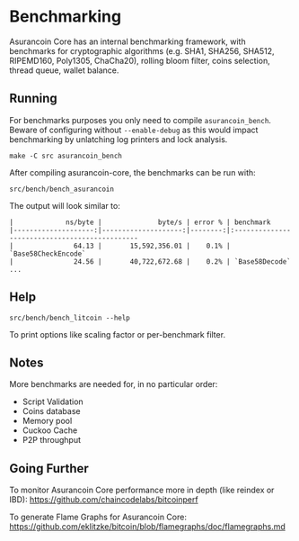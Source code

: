 Benchmarking
============

Asurancoin Core has an internal benchmarking framework, with benchmarks
for cryptographic algorithms (e.g. SHA1, SHA256, SHA512, RIPEMD160, Poly1305, ChaCha20), rolling bloom filter, coins selection,
thread queue, wallet balance.

Running
---------------------

For benchmarks purposes you only need to compile `asurancoin_bench`. Beware of configuring without `--enable-debug` as this would impact
benchmarking by unlatching log printers and lock analysis.

    make -C src asurancoin_bench

After compiling asurancoin-core, the benchmarks can be run with:

    src/bench/bench_asurancoin

The output will look similar to:
```
|             ns/byte |              byte/s | error % | benchmark
|--------------------:|--------------------:|--------:|:----------------------------------------------
|               64.13 |       15,592,356.01 |    0.1% | `Base58CheckEncode`
|               24.56 |       40,722,672.68 |    0.2% | `Base58Decode`
...
```

Help
---------------------

    src/bench/bench_litcoin --help

To print options like scaling factor or per-benchmark filter.

Notes
---------------------
More benchmarks are needed for, in no particular order:
- Script Validation
- Coins database
- Memory pool
- Cuckoo Cache
- P2P throughput

Going Further
--------------------

To monitor Asurancoin Core performance more in depth (like reindex or IBD): https://github.com/chaincodelabs/bitcoinperf

To generate Flame Graphs for Asurancoin Core: https://github.com/eklitzke/bitcoin/blob/flamegraphs/doc/flamegraphs.md
